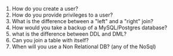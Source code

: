 1. How do you create a user?
2. How do you provide privileges to a user?
3. What is the difference between a "left" and a "right" join?
4. How would you take a backup of a MySQL/Postgres database?
5. what is the difference between DDL and DML?
6. Can you join a table with itself?
7. When will you use a Non Relational DB? (any of the NoSql)